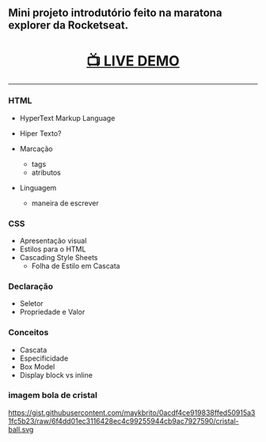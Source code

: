 ## Mini projeto introdutório feito na maratona explorer da Rocketseat.

<h1 align="center"><a href="https://jonnathanriquelmo.github.io/maratona-explorer-1/" target="_blank"><strong>📺 LIVE DEMO</strong></a></h3>

---

### HTML
- HyperText Markup Language

- Hiper Texto?
- Marcação
  - tags
  - atributos
- Linguagem
  - maneira de escrever

### CSS
- Apresentação visual
- Estilos para o HTML
- Cascading Style Sheets
  - Folha de Estilo em Cascata

### Declaração
- Seletor
- Propriedade e Valor

### Conceitos
- Cascata
- Especificidade
- Box Model
- Display block vs inline

### imagem bola de cristal
https://gist.githubusercontent.com/maykbrito/0acdf4ce919838ffed50915a31fc5b23/raw/6f4dd01ec3116428ec4c99255944cb9ac7927590/cristal-ball.svg

